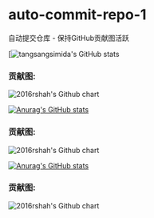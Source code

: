 # auto-commit-repo-1
自动提交仓库 - 保持GitHub贡献图活跃


[![tangsangsimida's GitHub stats](https://github-readme-stats.vercel.app/api?username=tangsangsimida&show_icons=true&theme=radical)

### 贡献图: 
<img src="https://ghchart.rshah.org/tangsangsimida" alt="2016rshah's Github chart" />


[![Anurag's GitHub stats](https://github-readme-stats.vercel.app/api?username=awan-deng)](https://github.com/anuraghazra/github-readme-stats)

### 贡献图: 
<img src="https://ghchart.rshah.org/awan-deng" alt="2016rshah's Github chart" />


[![Anurag's GitHub stats](https://github-readme-stats.vercel.app/api?username=kaiojbk)](https://github.com/anuraghazra/github-readme-stats)

### 贡献图: 
<img src="https://ghchart.rshah.org/kaiojbk" alt="2016rshah's Github chart" />
